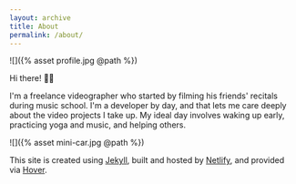 ```yaml
---
layout: archive
title: About
permalink: /about/
---
```


![]({% asset profile.jpg @path %})

Hi there! 👋🏾

I'm a freelance videographer who started by filming his friends' recitals during music school. I'm a developer by day, and that lets me care deeply about the video projects I take up. My ideal day involves waking up early, practicing yoga and music, and helping others.

![]({% asset mini-car.jpg @path %})

This site is created using [Jekyll](http://jekyllrb.com), built and hosted by [Netlify](https://www.netlify.com), and provided via [Hover](https://www.hover.com).